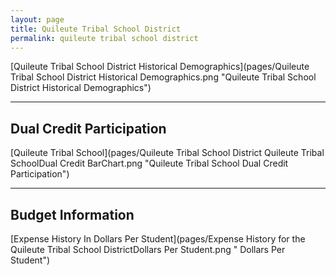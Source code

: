 ```yaml
---
layout: page
title: Quileute Tribal School District
permalink: quileute tribal school district
---
```



[Quileute Tribal School District Historical Demographics](pages/Quileute Tribal School District Historical Demographics.png "Quileute Tribal School District Historical Demographics")

___

## Dual Credit Participation

[Quileute Tribal School](pages/Quileute Tribal School District Quileute Tribal SchoolDual Credit BarChart.png "Quileute Tribal School Dual Credit Participation")


___

## Budget Information

[Expense History In Dollars Per Student](pages/Expense History for the Quileute Tribal School DistrictDollars Per Student.png " Dollars Per Student")

